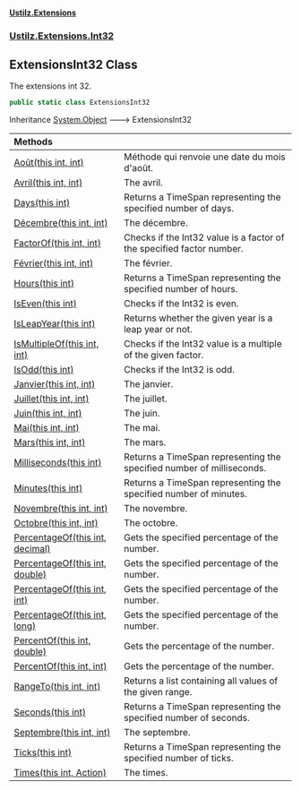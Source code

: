 #### [Ustilz.Extensions](index.md 'index')
### [Ustilz.Extensions.Int32](Ustilz.Extensions.Int32.md 'Ustilz.Extensions.Int32')

## ExtensionsInt32 Class

The extensions int 32.

```csharp
public static class ExtensionsInt32
```

Inheritance [System.Object](https://docs.microsoft.com/en-us/dotnet/api/System.Object 'System.Object') &#129106; ExtensionsInt32

| Methods | |
| :--- | :--- |
| [Août(this int, int)](Ustilz.Extensions.Int32.ExtensionsInt32.Août(thisint,int).md 'Ustilz.Extensions.Int32.ExtensionsInt32.Août(this int, int)') | Méthode qui renvoie une date du mois d'août. |
| [Avril(this int, int)](Ustilz.Extensions.Int32.ExtensionsInt32.Avril(thisint,int).md 'Ustilz.Extensions.Int32.ExtensionsInt32.Avril(this int, int)') | The avril. |
| [Days(this int)](Ustilz.Extensions.Int32.ExtensionsInt32.Days(thisint).md 'Ustilz.Extensions.Int32.ExtensionsInt32.Days(this int)') | Returns a TimeSpan representing the specified number of days. |
| [Décembre(this int, int)](Ustilz.Extensions.Int32.ExtensionsInt32.Décembre(thisint,int).md 'Ustilz.Extensions.Int32.ExtensionsInt32.Décembre(this int, int)') | The décembre. |
| [FactorOf(this int, int)](Ustilz.Extensions.Int32.ExtensionsInt32.FactorOf(thisint,int).md 'Ustilz.Extensions.Int32.ExtensionsInt32.FactorOf(this int, int)') | Checks if the Int32 value is a factor of the specified factor number. |
| [Février(this int, int)](Ustilz.Extensions.Int32.ExtensionsInt32.Février(thisint,int).md 'Ustilz.Extensions.Int32.ExtensionsInt32.Février(this int, int)') | The février. |
| [Hours(this int)](Ustilz.Extensions.Int32.ExtensionsInt32.Hours(thisint).md 'Ustilz.Extensions.Int32.ExtensionsInt32.Hours(this int)') | Returns a TimeSpan representing the specified number of hours. |
| [IsEven(this int)](Ustilz.Extensions.Int32.ExtensionsInt32.IsEven(thisint).md 'Ustilz.Extensions.Int32.ExtensionsInt32.IsEven(this int)') | Checks if the Int32 is even. |
| [IsLeapYear(this int)](Ustilz.Extensions.Int32.ExtensionsInt32.IsLeapYear(thisint).md 'Ustilz.Extensions.Int32.ExtensionsInt32.IsLeapYear(this int)') | Returns whether the given year is a leap year or not. |
| [IsMultipleOf(this int, int)](Ustilz.Extensions.Int32.ExtensionsInt32.IsMultipleOf(thisint,int).md 'Ustilz.Extensions.Int32.ExtensionsInt32.IsMultipleOf(this int, int)') | Checks if the Int32 value is a multiple of the given factor. |
| [IsOdd(this int)](Ustilz.Extensions.Int32.ExtensionsInt32.IsOdd(thisint).md 'Ustilz.Extensions.Int32.ExtensionsInt32.IsOdd(this int)') | Checks if the Int32 is odd. |
| [Janvier(this int, int)](Ustilz.Extensions.Int32.ExtensionsInt32.Janvier(thisint,int).md 'Ustilz.Extensions.Int32.ExtensionsInt32.Janvier(this int, int)') | The janvier. |
| [Juillet(this int, int)](Ustilz.Extensions.Int32.ExtensionsInt32.Juillet(thisint,int).md 'Ustilz.Extensions.Int32.ExtensionsInt32.Juillet(this int, int)') | The juillet. |
| [Juin(this int, int)](Ustilz.Extensions.Int32.ExtensionsInt32.Juin(thisint,int).md 'Ustilz.Extensions.Int32.ExtensionsInt32.Juin(this int, int)') | The juin. |
| [Mai(this int, int)](Ustilz.Extensions.Int32.ExtensionsInt32.Mai(thisint,int).md 'Ustilz.Extensions.Int32.ExtensionsInt32.Mai(this int, int)') | The mai. |
| [Mars(this int, int)](Ustilz.Extensions.Int32.ExtensionsInt32.Mars(thisint,int).md 'Ustilz.Extensions.Int32.ExtensionsInt32.Mars(this int, int)') | The mars. |
| [Milliseconds(this int)](Ustilz.Extensions.Int32.ExtensionsInt32.Milliseconds(thisint).md 'Ustilz.Extensions.Int32.ExtensionsInt32.Milliseconds(this int)') | Returns a TimeSpan representing the specified number of milliseconds. |
| [Minutes(this int)](Ustilz.Extensions.Int32.ExtensionsInt32.Minutes(thisint).md 'Ustilz.Extensions.Int32.ExtensionsInt32.Minutes(this int)') | Returns a TimeSpan representing the specified number of minutes. |
| [Novembre(this int, int)](Ustilz.Extensions.Int32.ExtensionsInt32.Novembre(thisint,int).md 'Ustilz.Extensions.Int32.ExtensionsInt32.Novembre(this int, int)') | The novembre. |
| [Octobre(this int, int)](Ustilz.Extensions.Int32.ExtensionsInt32.Octobre(thisint,int).md 'Ustilz.Extensions.Int32.ExtensionsInt32.Octobre(this int, int)') | The octobre. |
| [PercentageOf(this int, decimal)](Ustilz.Extensions.Int32.ExtensionsInt32.PercentageOf(thisint,decimal).md 'Ustilz.Extensions.Int32.ExtensionsInt32.PercentageOf(this int, decimal)') | Gets the specified percentage of the number. |
| [PercentageOf(this int, double)](Ustilz.Extensions.Int32.ExtensionsInt32.PercentageOf(thisint,double).md 'Ustilz.Extensions.Int32.ExtensionsInt32.PercentageOf(this int, double)') | Gets the specified percentage of the number. |
| [PercentageOf(this int, int)](Ustilz.Extensions.Int32.ExtensionsInt32.PercentageOf(thisint,int).md 'Ustilz.Extensions.Int32.ExtensionsInt32.PercentageOf(this int, int)') | Gets the specified percentage of the number. |
| [PercentageOf(this int, long)](Ustilz.Extensions.Int32.ExtensionsInt32.PercentageOf(thisint,long).md 'Ustilz.Extensions.Int32.ExtensionsInt32.PercentageOf(this int, long)') | Gets the specified percentage of the number. |
| [PercentOf(this int, double)](Ustilz.Extensions.Int32.ExtensionsInt32.PercentOf(thisint,double).md 'Ustilz.Extensions.Int32.ExtensionsInt32.PercentOf(this int, double)') | Gets the percentage of the number. |
| [PercentOf(this int, int)](Ustilz.Extensions.Int32.ExtensionsInt32.PercentOf(thisint,int).md 'Ustilz.Extensions.Int32.ExtensionsInt32.PercentOf(this int, int)') | Gets the percentage of the number. |
| [RangeTo(this int, int)](Ustilz.Extensions.Int32.ExtensionsInt32.RangeTo(thisint,int).md 'Ustilz.Extensions.Int32.ExtensionsInt32.RangeTo(this int, int)') | Returns a list containing all values of the given range. |
| [Seconds(this int)](Ustilz.Extensions.Int32.ExtensionsInt32.Seconds(thisint).md 'Ustilz.Extensions.Int32.ExtensionsInt32.Seconds(this int)') | Returns a TimeSpan representing the specified number of seconds. |
| [Septembre(this int, int)](Ustilz.Extensions.Int32.ExtensionsInt32.Septembre(thisint,int).md 'Ustilz.Extensions.Int32.ExtensionsInt32.Septembre(this int, int)') | The septembre. |
| [Ticks(this int)](Ustilz.Extensions.Int32.ExtensionsInt32.Ticks(thisint).md 'Ustilz.Extensions.Int32.ExtensionsInt32.Ticks(this int)') | Returns a TimeSpan representing the specified number of ticks. |
| [Times(this int, Action)](Ustilz.Extensions.Int32.ExtensionsInt32.Times(thisint,System.Action).md 'Ustilz.Extensions.Int32.ExtensionsInt32.Times(this int, System.Action)') | The times. |
